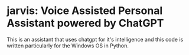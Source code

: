 # jarvis: Voice Assisted Personal Assistant powered by ChatGPT  
This is an assistant that uses chatgpt for it's intelligence and this code is written particularly for the Windows OS in Python. 
